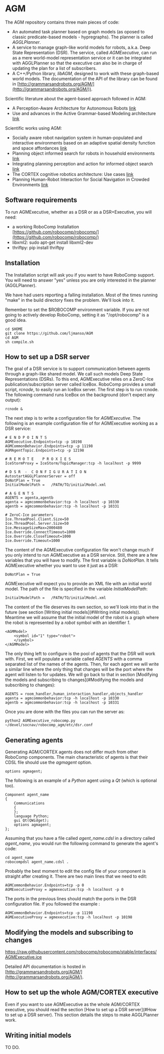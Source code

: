 # AGM
The AGM repository contains three main pieces of code:
- An automated task planner based on graph models (as oposed to classic predicate-based models - hypregraphs). The planner is called _AGGLPlanner_.
- A service to manage graph-like world models for robots, a.k.a. Deep State Representation (DSR). The service, called _AGMExecutive_, can run as a mere world-model representation service or it can be integrated with AGGLPlanner so that the executive can also be in charge of updating the plan for a list of subscribers.
- A C++/Python library, _libAGM_, designed to work with these graph-based world models. The documentation of the API of the library can be found in [http://grammarsandrobots.org/AGM/](http://grammarsandrobots.org/AGM/)).

Scientific literature about the agent-based approach followed in AGM:
- A Perception-Aware Architecture for Autonomous Robots [link](https://journals.sagepub.com/doi/full/10.5772/61742)
- Use and advances in the Active Grammar-based Modeling architecture [link](https://www.jopha.ua.es/article/view/10353)

Scientific works using AGM:
- Socially aware robot navigation system in human-populated and interactive environments based on an adaptive spatial density function and space affordances [link](https://www.sciencedirect.com/science/article/abs/pii/S0167865518303052)
- Planning object informed search for robots in household environments [link](https://ieeexplore.ieee.org/document/8374184)
- Integrating planning perception and action for informed object
search [link](https://link.springer.com/epdf/10.1007/s10339-017-0828-3?author_access_token=CVPOdUFdgRfqllS5r5rrz_e4RwlQNchNByi7wbcMAY6ZCO2AMOjuFaGGz3wUqPcFeLtCAWkh6N6MCgsFfVlic0YSAw0xeFlR4evhO1cPGH-U5nveL9xNv2pVUH9uOBS31hB4dNsc2MFlqm9asshY2w%3D%3D)
- The CORTEX cognitive robotics architecture: Use cases [link](https://www.sciencedirect.com/science/article/pii/S1389041717300347?via%3Dihub)
- Planning Human-Robot Interaction for Social Navigation in Crowded Environments [link](https://link.springer.com/chapter/10.1007/978-3-319-99885-5_14)

## Software requirements
To run AGMExecutive, whether as a DSR or as a DSR+Executive, you will need:
- a working RoboComp Installation [https://github.com/robocomp/robocomp/](https://github.com/robocomp/robocomp/)
- libxml2: sudo apt-get install libxml2-dev
- thriftpy: pip install thriftpy

## Installation
The Installation script will ask you if you want to have RoboComp support.
You will need to answer "yes" unless you are only interested in the planner (AGGLPlanner).

We have had users reporting a falling installation. Most of the times running "make" in the build directory fixes the problem. We'll look into it.

Remember to set the $ROBOCOMP environment variable. If you are not going to actively develop RoboComp, setting it as "/opt/robocomp" is a good idea.

~~~
cd $HOME
git clone https://github.com/ljmanso/AGM
cd AGM
sh compile.sh
~~~



## How to set up a DSR server
The goal of a DSR service is to support communication between agents through a graph-like shared model. We call such models Deep State Representations (DSRs). To this end, AGMExecutive relies on a ZeroC-Ice publication/subscription server called IceBox. RoboComp provides a small script, _rcnode_, to easily run an IceBox server. The first step is to run rcnode. The following command runs IceBox on the background (don't expect any output):
~~~
rcnode &
~~~

The next step is to write a configuration file for _AGMExecutive_. The following is an example configuration file of for AGMExecutive working as a DSR service:
~~~
# E N D P O I N T S
AGMExecutive.Endpoints=tcp -p 10198
AGMCommonBehavior.Endpoints=tcp -p 11198
AGMAgentTopic.Endpoints=tcp -p 12198

# R E M O T E    P R O X I E S
IceStormProxy = IceStorm/TopicManager:tcp -h localhost -p 9999

# D S R  -  C O N F I G U R A T I O N
AutostartAGGLPlannerServer = off
DoNotPlan = True
InitialModelPath =   /PATH/TO/initialModel.xml

# A G E N T S
AGENTS = agenta,agentb
agenta = agmcommonbehavior:tcp -h localhost -p 10330
agentb = agmcommonbehavior:tcp -h localhost -p 10331

# ZeroC-Ice parameters
Ice.ThreadPool.Client.Size=50
Ice.ThreadPool.Server.Size=50
Ice.MessageSizeMax=2000480
Ice.Override.ConnectTimeout=1000
Ice.Override.CloseTimeout=1000
Ice.Override.Timeout=1000
~~~

The content of the AGMExecutive configuration file won't change much if you only intend to run AGMExecutive as a DSR service. Still, there are a few variables that you will have to modify. The first variable is _DoNotPlan_. It tells AGMExecutive whether you want to use it just as a DSR:

~~~
DoNotPlan = True
~~~

AGMExecutive will expect you to provide an XML file with an initial world model. The path of the file is specified in the variable _InitialModelPath_:
~~~
InitialModelPath =   /PATH/TO/initialModel.xml
~~~

The content of the file deserves its own section, so we'll look into that in the future (see section [Writing initial models](#Writing initial models)). Meantime we will assume that the initial model of the robot is a graph where the robot is represented by a _robot_ symbol with an identifier _1_.
~~~
<AGMModel>
    <symbol id="1" type="robot">
    </symbol>
</AGMModel>
~~~

The only thing left to configure is the pool of agents that the DSR will work with. First, we will populate a variable called _AGENTS_ with a comma separated list of the names of the agents. Then, for each agent we will write a similar line where the only thing that changes will be the port where the agent will listen to for updates. We will go back to that in section [Modifying the models and subscribing to changes](#Modifying the models and subscribing to changes):
~~~
AGENTS = room_handler,human_interaction_handler,objects_handler
agenta = agmcommonbehavior:tcp -h localhost -p 10330
agentb = agmcommonbehavior:tcp -h localhost -p 10331
~~~

Once you are done with the files you can run the server as:
~~~
python2 AGMExecutive_robocomp.py ~/devel/socnav/robocomp_agm/etc/dsr.conf 
~~~

## Generating agents
Generating AGM/CORTEX agents does not differ much from other RoboComp components. The main characteristic of agents is that their CDSL file should use the _agmagent_ option.
~~~
options agmagent;
~~~

The following is an example of a _Python_ agent using a _Qt_ (which is optional too).
~~~
Component agent_name
{
    Communications
    {
    };
    language Python;
    gui Qt(QWidget);
    options agmagent;
};
~~~

Assuming that you have a file called _agent\_name.cdsl_ in a directory called _agent_name_, you would run the following command to generate the agent's code:
~~~
cd agent_name
robocompdsl agent_name.cdsl .
~~~

Probably the best moment to edit the config file of your component is straight after creating it. There are two main lines that we need to edit:
~~~
AGMCommonBehavior.Endpoints=tcp -p 0
AGMExecutiveProxy = agmexecutive:tcp -h localhost -p 0
~~~
The ports in the previous lines should match the ports in the DSR configuration file. If you followed the example :
~~~
AGMCommonBehavior.Endpoints=tcp -p 11198
AGMExecutiveProxy = agmexecutive:tcp -h localhost -p 10198
~~~


## Modifying the models and subscribing to changes
https://raw.githubusercontent.com/robocomp/robocomp/stable/interfaces/AGMExecutive.ice

Detailed API documentation is hosted in [http://grammarsandrobots.org/AGM/](http://grammarsandrobots.org/AGM/).

## How to set up the whole AGM/CORTEX executive
Even if you want to use AGMExecutive as the whole AGM/CORTEX executive, you should read the section [How to set up a DSR server](#How to set up a DSR server). This section details the steps to make AGGLPlanner work.


## Writing initial models
TO DO.
